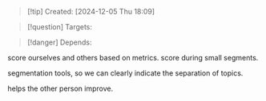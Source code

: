 
>[!tip] Created: [2024-12-05 Thu 18:09]

>[!question] Targets: 

>[!danger] Depends: 

score ourselves and others based on metrics.  score during small segments.

segmentation tools, so we can clearly indicate the separation of topics.

helps the other person improve.